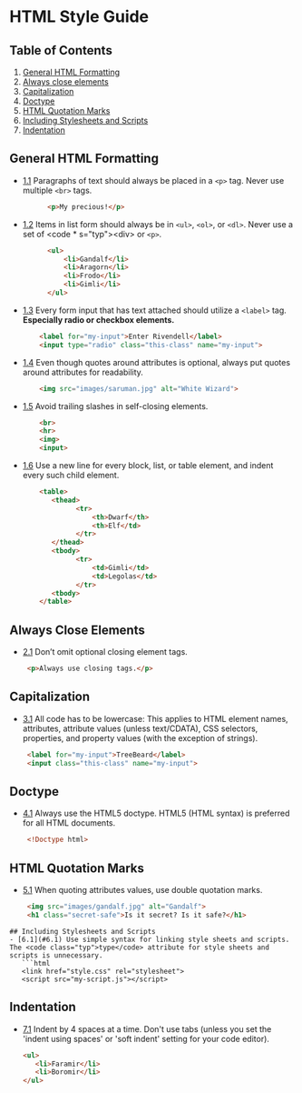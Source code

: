 # HTML Style Guide
## Table of Contents

1. [General HTML Formatting](#general-html-formatting)
2. [Always close elements](#always-close-elements)
3. [Capitalization](#capitalization)
4. [Doctype](#doctype)
5. [HTML Quotation Marks](#html-quotation-marks)
6. [Including Stylesheets and Scripts](#including-stylesheets-and-scripts)
7. [Indentation](#indentation)

## General HTML Formatting

- [1.1](#1.1) Paragraphs of text should always be placed in a <code>&lt;p&gt;</code> tag. Never use multiple <code>&lt;br&gt;</code> tags.

  ```html
        <p>My precious!</p>
  ```
- [1.2](#1.2) Items in list form should always be in <code>&lt;ul&gt;</code>, <code>&lt;ol&gt;</code>, or <code>&lt;dl&gt;</code>. Never use a set of <code * s="typ">&lt;div&gt;</code> or <code>&lt;p&gt;</code>.

  ```html
        <ul>
            <li>Gandalf</li>
            <li>Aragorn</li>
            <li>Frodo</li>
            <li>Gimli</li>
        </ul>
    ```
- [1.3](#1.3) Every form input that has text attached should utilize a <code >&lt;label&gt;</code> tag. <strong>Especially radio or checkbox elements.</strong>

    ```html
        <label for="my-input">Enter Rivendell</label>
        <input type="radio" class="this-class" name="my-input">
    ```
    
- [1.4](#1.4) Even though quotes around attributes is optional, always put quotes around attributes for readability.

    ```html
        <img src="images/saruman.jpg" alt="White Wizard">
    ```
    
- [1.5](#1.5) Avoid trailing slashes in self-closing elements.

    ```html
        <br> 
        <hr> 
        <img>
        <input>
    ```

- [1.6](#1.6) Use a new line for every block, list, or table element, and indent every such child element.
  
   ```html
       <table>
          <thead>
                <tr>
                    <th>Dwarf</th>
                    <th>Elf</td>
                </tr>
          </thead>
          <tbody>
                <tr>
                    <td>Gimli</td>
                    <td>Legolas</td>
                </tr>
          <tbody>
       </table>
   ```
   
## Always Close Elements
- [2.1](#2.1) Don’t omit optional closing element tags.
   ```html
    <p>Always use closing tags.</p>
   ```
   
## Capitalization
- [3.1](#3.1) All code has to be lowercase: This applies to HTML element names, attributes, attribute values (unless text/CDATA), CSS selectors, properties, and property values (with the exception of strings).</p>
   ```html
    <label for="my-input">TreeBeard</label>
    <input class="this-class" name="my-input">
   ```
   
## Doctype
- [4.1](#4.1) Always use the HTML5 doctype. HTML5 (HTML syntax) is preferred for all HTML documents.
   ```html
    <!Doctype html>
   ```

## HTML Quotation Marks
- [5.1](#5.1) When quoting attributes values, use double quotation marks.
   ```html
    <img src="images/gandalf.jpg" alt="Gandalf"> 
    <h1 class="secret-safe">Is it secret? Is it safe?</h1>
```
## Including Stylesheets and Scripts
- [6.1](#6.1) Use simple syntax for linking style sheets and scripts. The <code class="typ">type</code> attribute for style sheets and scripts is unnecessary.
   ```html
   <link href="style.css" rel="stylesheet">
   <script src="my-script.js"></script>
```
## Indentation
- [7.1](#7.1) Indent by 4 spaces at a time. Don't use tabs (unless you set the 'indent using spaces' or 'soft indent' setting for your code editor).
   ```html
   <ul>
      <li>Faramir</li>
      <li>Boromir</li>
   </ul> 
```
